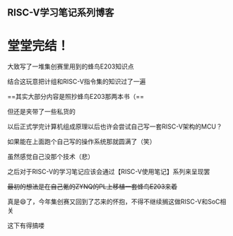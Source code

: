 ## RISC-V学习笔记系列博客

# 堂堂完结！

大致写了一堆集创赛里用到的蜂鸟E203知识点

结合这玩意把计组和RISC-V指令集的知识过了一遍

==其实大部分内容是照抄蜂鸟E203那两本书（==

但还是夹带了一些私货的

以后正式学完计算机组成原理以后也许会尝试自己写一套RISC-V架构的MCU？

如果能在上面跑个自己写的操作系统那就圆满了（笑）

虽然感觉自己没那个技术（悲）

之后对于RISC-V的学习笔记应该会通过【RISC-V使用笔记】系列来呈现罢

~~最初的想法是在自己氪的ZYNQ的PL上移植一套蜂鸟E203来着~~

真是😄了，今年集创赛又回到了芯来的怀抱，不得不继续搁这做RISC-V和SoC相关

这下有得搞喽
